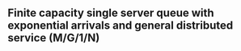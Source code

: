 ## Finite capacity single server queue with exponential arrivals and general distributed service (M/G/1/N)
